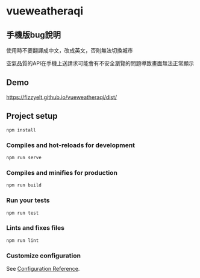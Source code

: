 # vueweatheraqi
## 手機版bug說明
使用時不要翻譯成中文，改成英文，否則無法切換城市

空氣品質的API在手機上送請求可能會有不安全瀏覽的問題導致畫面無法正常顯示

## Demo
https://fizzyelt.github.io/vueweatheraqi/dist/
## Project setup
```
npm install
```

### Compiles and hot-reloads for development
```
npm run serve
```

### Compiles and minifies for production
```
npm run build
```

### Run your tests
```
npm run test
```

### Lints and fixes files
```
npm run lint
```

### Customize configuration
See [Configuration Reference](https://cli.vuejs.org/config/).

